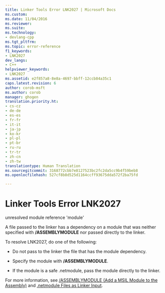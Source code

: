 ```yaml
---
title: Linker Tools Error LNK2027 | Microsoft Docs
ms.custom: 
ms.date: 11/04/2016
ms.reviewer: 
ms.suite: 
ms.technology:
- devlang-cpp
ms.tgt_pltfrm: 
ms.topic: error-reference
f1_keywords:
- LNK2027
dev_langs:
- C++
helpviewer_keywords:
- LNK2027
ms.assetid: e2f857a8-8e8a-4697-bbff-12ccb84a35c1
caps.latest.revision: 6
author: corob-msft
ms.author: corob
manager: ghogen
translation.priority.ht:
- cs-cz
- de-de
- es-es
- fr-fr
- it-it
- ja-jp
- ko-kr
- pl-pl
- pt-br
- ru-ru
- tr-tr
- zh-cn
- zh-tw
translationtype: Human Translation
ms.sourcegitcommit: 3168772cbb7e8127523bc2fc2da5cc9b4f59beb8
ms.openlocfilehash: 527cf8b8d525d1164ccff93675dda572f2ba75fd

---
```

# Linker Tools Error LNK2027
unresolved module reference 'module'  
  
 A file passed to the linker has a dependency on a module that was neither specified with **/ASSEMBLYMODULE** nor passed directly to the linker.  
  
 To resolve LNK2027, do one of the following:  
  
-   Do not pass to the linker the file that has the module dependency.  
  
-   Specify the module with **/ASSEMBLYMODULE**.  
  
-   If the module is a safe .netmodule, pass the module directly to the linker.  
  
 For more information, see [/ASSEMBLYMODULE (Add a MSIL Module to the Assembly)](../../build/reference/assemblymodule-add-a-msil-module-to-the-assembly.md) and [.netmodule Files as Linker Input](../../build/reference/netmodule-files-as-linker-input.md).


<!--HONumber=Jan17_HO2-->



